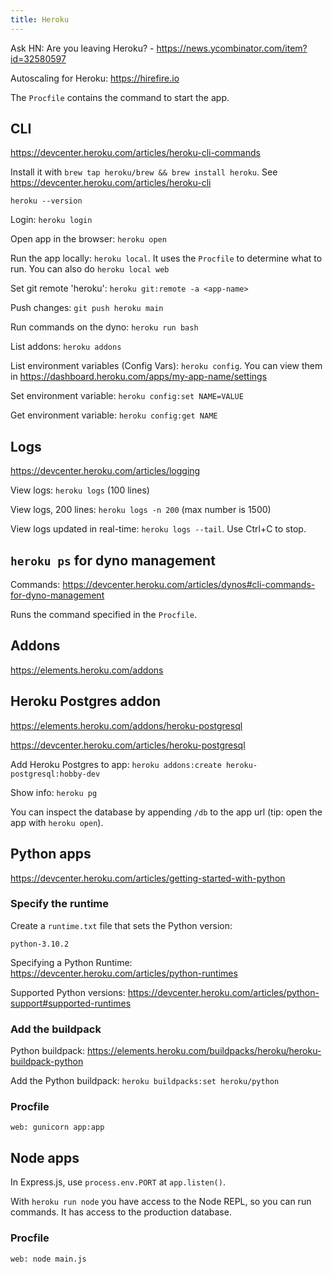 ```yaml
---
title: Heroku
---
```


Ask HN: Are you leaving Heroku? - https://news.ycombinator.com/item?id=32580597

Autoscaling for Heroku: https://hirefire.io

The `Procfile` contains the command to start the app.

## CLI

https://devcenter.heroku.com/articles/heroku-cli-commands

Install it with `brew tap heroku/brew && brew install heroku`. See https://devcenter.heroku.com/articles/heroku-cli

`heroku --version`

Login: `heroku login`

Open app in the browser: `heroku open`

Run the app locally: `heroku local`. It uses the `Procfile` to determine what to run. You can also do `heroku local web`

Set git remote 'heroku': `heroku git:remote -a <app-name>`

Push changes: `git push heroku main`

Run commands on the dyno: `heroku run bash`

List addons: `heroku addons`

List environment variables (Config Vars): `heroku config`. You can view them in https://dashboard.heroku.com/apps/my-app-name/settings

Set environment variable: `heroku config:set NAME=VALUE`

Get environment variable: `heroku config:get NAME`

## Logs

https://devcenter.heroku.com/articles/logging

View logs: `heroku logs` (100 lines)

View logs, 200 lines: `heroku logs -n 200` (max number is 1500)

View logs updated in real-time: `heroku logs --tail`. Use Ctrl+C to stop.

## `heroku ps` for dyno management

Commands: https://devcenter.heroku.com/articles/dynos#cli-commands-for-dyno-management

Runs the command specified in the `Procfile`.

## Addons

https://elements.heroku.com/addons

## Heroku Postgres addon

https://elements.heroku.com/addons/heroku-postgresql

https://devcenter.heroku.com/articles/heroku-postgresql

Add Heroku Postgres to app: `heroku addons:create heroku-postgresql:hobby-dev`

Show info: `heroku pg`

You can inspect the database by appending `/db` to the app url (tip: open the app with `heroku open`).

## Python apps

https://devcenter.heroku.com/articles/getting-started-with-python

### Specify the runtime

Create a `runtime.txt` file that sets the Python version:

```
python-3.10.2
```

Specifying a Python Runtime: https://devcenter.heroku.com/articles/python-runtimes

Supported Python versions: https://devcenter.heroku.com/articles/python-support#supported-runtimes

### Add the buildpack

Python buildpack: https://elements.heroku.com/buildpacks/heroku/heroku-buildpack-python

Add the Python buildpack: `heroku buildpacks:set heroku/python`

### Procfile

```
web: gunicorn app:app
```

## Node apps

In Express.js, use `process.env.PORT` at `app.listen()`.

With `heroku run node` you have access to the Node REPL, so you can run commands. It has access to the production database.

### Procfile

```
web: node main.js
```

